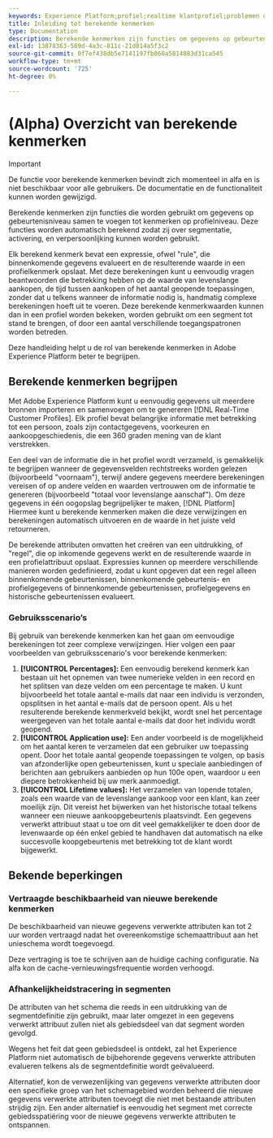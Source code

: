 ```yaml
---
keywords: Experience Platform;profiel;realtime klantprofiel;problemen oplossen;API
title: Inleiding tot berekende kenmerken
type: Documentation
description: Berekende kenmerken zijn functies om gegevens op gebeurtenisniveau samen te voegen tot kenmerken op profielniveau. Deze functies worden automatisch berekend zodat zij over segmentatie, activering, en verpersoonlijking kunnen worden gebruikt.
exl-id: 13878363-589d-4a3c-811c-21d014a5f3c2
source-git-commit: 0f7ef438db5e7141197fb860a5814883d31ca545
workflow-type: tm+mt
source-wordcount: '725'
ht-degree: 0%

---
```


# (Alpha) Overzicht van berekende kenmerken

>[!IMPORTANT]
>
>De functie voor berekende kenmerken bevindt zich momenteel in alfa en is niet beschikbaar voor alle gebruikers. De documentatie en de functionaliteit kunnen worden gewijzigd.

Berekende kenmerken zijn functies die worden gebruikt om gegevens op gebeurtenisniveau samen te voegen tot kenmerken op profielniveau. Deze functies worden automatisch berekend zodat zij over segmentatie, activering, en verpersoonlijking kunnen worden gebruikt.

Elk berekend kenmerk bevat een expressie, ofwel &quot;rule&quot;, die binnenkomende gegevens evalueert en de resulterende waarde in een profielkenmerk opslaat. Met deze berekeningen kunt u eenvoudig vragen beantwoorden die betrekking hebben op de waarde van levenslange aankopen, de tijd tussen aankopen of het aantal geopende toepassingen, zonder dat u telkens wanneer de informatie nodig is, handmatig complexe berekeningen hoeft uit te voeren. Deze berekende kenmerkwaarden kunnen dan in een profiel worden bekeken, worden gebruikt om een segment tot stand te brengen, of door een aantal verschillende toegangspatronen worden betreden.

Deze handleiding helpt u de rol van berekende kenmerken in Adobe Experience Platform beter te begrijpen.

## Berekende kenmerken begrijpen

Met Adobe Experience Platform kunt u eenvoudig gegevens uit meerdere bronnen importeren en samenvoegen om te genereren [!DNL Real-Time Customer Profiles]. Elk profiel bevat belangrijke informatie met betrekking tot een persoon, zoals zijn contactgegevens, voorkeuren en aankoopgeschiedenis, die een 360 graden mening van de klant verstrekken.

Een deel van de informatie die in het profiel wordt verzameld, is gemakkelijk te begrijpen wanneer de gegevensvelden rechtstreeks worden gelezen (bijvoorbeeld &quot;voornaam&quot;), terwijl andere gegevens meerdere berekeningen vereisen of op andere velden en waarden vertrouwen om de informatie te genereren (bijvoorbeeld &quot;totaal voor levenslange aanschaf&quot;). Om deze gegevens in één oogopslag begrijpelijker te maken, [!DNL Platform] Hiermee kunt u berekende kenmerken maken die deze verwijzingen en berekeningen automatisch uitvoeren en de waarde in het juiste veld retourneren.

De berekende attributen omvatten het creëren van een uitdrukking, of &quot;regel&quot;, die op inkomende gegevens werkt en de resulterende waarde in een profielattribuut opslaat. Expressies kunnen op meerdere verschillende manieren worden gedefinieerd, zodat u kunt opgeven dat een regel alleen binnenkomende gebeurtenissen, binnenkomende gebeurtenis- en profielgegevens of binnenkomende gebeurtenissen, profielgegevens en historische gebeurtenissen evalueert.

### Gebruiksscenario’s

Bij gebruik van berekende kenmerken kan het gaan om eenvoudige berekeningen tot zeer complexe verwijzingen. Hier volgen een paar voorbeelden van gebruiksscenario&#39;s voor berekende kenmerken:

1. **[!UICONTROL Percentages]:** Een eenvoudig berekend kenmerk kan bestaan uit het opnemen van twee numerieke velden in een record en het splitsen van deze velden om een percentage te maken. U kunt bijvoorbeeld het totale aantal e-mails dat naar een individu is verzonden, opsplitsen in het aantal e-mails dat de persoon opent. Als u het resulterende berekende kenmerkveld bekijkt, wordt snel het percentage weergegeven van het totale aantal e-mails dat door het individu wordt geopend.
1. **[!UICONTROL Application use]:** Een ander voorbeeld is de mogelijkheid om het aantal keren te verzamelen dat een gebruiker uw toepassing opent. Door het totale aantal geopende toepassingen te volgen, op basis van afzonderlijke open gebeurtenissen, kunt u speciale aanbiedingen of berichten aan gebruikers aanbieden op hun 100e open, waardoor u een diepere betrokkenheid bij uw merk aanmoedigt.
1. **[!UICONTROL Lifetime values]:** Het verzamelen van lopende totalen, zoals een waarde van de levenslange aankoop voor een klant, kan zeer moeilijk zijn. Dit vereist het bijwerken van het historische totaal telkens wanneer een nieuwe aankoopgebeurtenis plaatsvindt. Een gegevens verwerkt attribuut staat u toe om dit veel gemakkelijker te doen door de levenwaarde op één enkel gebied te handhaven dat automatisch na elke succesvolle koopgebeurtenis met betrekking tot de klant wordt bijgewerkt.

## Bekende beperkingen

### Vertraagde beschikbaarheid van nieuwe berekende kenmerken

De beschikbaarheid van nieuwe gegevens verwerkte attributen kan tot 2 uur worden vertraagd nadat het overeenkomstige schemaattribuut aan het unieschema wordt toegevoegd.

Deze vertraging is toe te schrijven aan de huidige caching configuratie. Na alfa kon de cache-vernieuwingsfrequentie worden verhoogd.

### Afhankelijkheidstracering in segmenten

De attributen van het schema die reeds in een uitdrukking van de segmentdefinitie zijn gebruikt, maar later omgezet in een gegevens verwerkt attribuut zullen niet als gebiedsdeel van dat segment worden gevolgd.

Wegens het feit dat geen gebiedsdeel is ontdekt, zal het Experience Platform niet automatisch de bijbehorende gegevens verwerkte attributen evalueren telkens als de segmentdefinitie wordt geëvalueerd.

Alternatief, kon de verwezenlijking van gegevens verwerkte attributen door een specifieke groep van het schemagebied worden beheerd die nieuwe gegevens verwerkte attributen toevoegt die niet met bestaande attributen strijdig zijn. Een ander alternatief is eenvoudig het segment met correcte gebiedsspatiëring voor de nieuwe gegevens verwerkte attributen te ontspannen.
